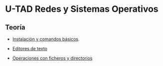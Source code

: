 # U-TAD Redes y Sistemas Operativos

## Teoría

- [Instalación y comandos básicos](https://github.com/rpmaya/u-tad-redesYsistemasOperativos/blob/main/instalacionYcomandosBasicos/Tema2_Instalacion_y_ComandosBasicos_v1.0.markdown).

- [Editores de texto](https://github.com/rpmaya/u-tad-redesYsistemasOperativos/blob/main/editoresDeTexto/Tema_3__Editores_de_texto_v2.0.markdown)

- [Operaciones con ficheros y directorios](https://github.com/rpmaya/u-tad-redesYsistemasOperativos/blob/main/operacionesConFicheros/Tema_5__OperacionesConFicherosYDirectorios.markdown)